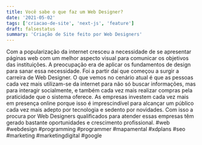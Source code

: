 ```yaml
---
title: Você sabe o que faz um Web Designer?
date: '2021-05-02'
tags: ['criacao-de-site', 'next-js', 'feature']
draft: falsestatus
summary: 'Criação de Site feito por Web Designers'
---
```


Com a popularização da internet cresceu a necessidade de se apresentar páginas web com um melhor aspecto visual para comunicar os objetivos das instituições. A preocupação era de aplicar os fundamentos de design para sanar essa necessidade. Foi a partir daí que começou a surgir a carreira de Web Designer.
O que vemos no cenário atual é que as pessoas cada vez mais utilizam-se da internet para não só buscar informações, mas para interagir socialmente, e também cada vez mais realizar compras pela praticidade que o sistema oferece.
As empresas investem cada vez mais em presença online porque isso é imprescindível para alcançar um público cada vez mais adepto por tecnologia e sedento por novidades. Com isso a procura por Web Designers qualificados para atender essas empresas têm gerado bastante oportunidades e crescimento profissional.
 #web #webdesign #programming #programmer #mapamental #xdplans #seo #marketing #marketingdigital #google
